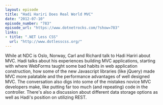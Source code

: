 ```yaml
---
layout: episode
title: "Hadi Hariri Does Real World MVC"
date: "2012-07-10"
episode_number: "783"
episode_url: "https://www.dotnetrocks.com/?show=783"
links:
- title: ".NET Less CSS"
  url: "http://www.dotlesscss.org/"
---
```


While at NDC is Oslo, Norway, Carl and Richard talk to Hadi Hariri about MVC. Hadi talks about his experiences building MVC applications, starting with where WebForms taught some bad habits in web application construction, how some of the new Javascript libraries (like jQuery) made MVC more palatable and the performance advantages of well designed MVC. The conversation also digs into some of the mistakes novice MVC developers make, like putting far too much (and repeating) code in the controller. There's also a discussion about different data storage options as well as Hadi's position on utilizing REST.

